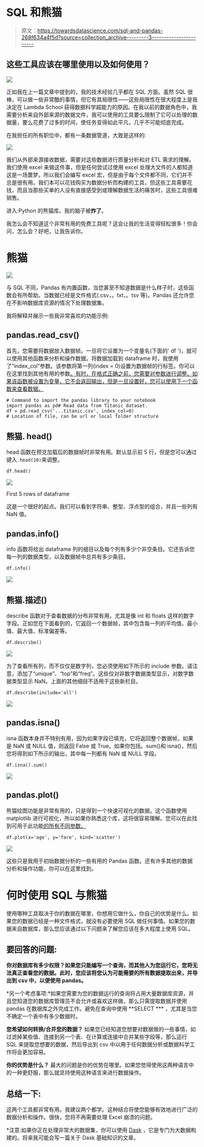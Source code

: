# SQL 和熊猫

> 原文：<https://towardsdatascience.com/sql-and-pandas-268f634a4f5d?source=collection_archive---------3----------------------->

## 这些工具应该在哪里使用以及如何使用？

![](img/1763cdbb20f571d4276317d5d3855656.png)

正如我在上一篇文章中提到的，我的技术经验几乎都在 SQL 方面。虽然 SQL 很棒，可以做一些非常酷的事情，但它有其局限性——这些局限性在很大程度上是我决定在 Lambda School 获得数据科学超能力的原因。在我以前的数据角色中，我需要分析来自外部来源的数据文件，我可以使用的工具要么限制了它可以处理的数据量，要么花费了过多的时间，使任务变得如此平凡，几乎不可能彻底完成。

在我担任的所有职位中，都有一条数据管道，大致是这样的:

![](img/d68884a936608ebb4a19ad9b0a7ef8ec.png)

我们从外部来源接收数据，需要对这些数据进行质量分析和对 ETL 需求的理解。我们使用 excel 来做这件事，但是任何尝试过使用 excel 处理大文件的人都知道这是一场噩梦。所以我们会编写 excel 宏，但是由于每个文件都不同，它们并不总是很有用。我们本可以花钱购买为数据分析而构建的工具，但这些工具需要花钱，而且当那些买单的人没有直接感受到或理解数据生活的痛苦时，这些工具很难销售。

进入:Python 的熊猫库。我的脑子被**炸了**。

我怎么会不知道这个非常有用的免费工具呢？这会让我的生活变得轻松很多！你会问，怎么会？好吧，让我告诉你。

# 熊猫

![](img/f17dcc889bd3a2cf50aee8524980cf4f.png)

与 SQL 不同，Pandas 有内置函数，当您甚至不知道数据是什么样子时，这些函数会有所帮助。当数据已经是文件格式(.csv，。txt，。tsv 等)。Pandas 还允许您在不影响数据库资源的情况下处理数据集。

我将解释并展示一些我非常喜欢的功能示例:

## pandas.read_csv()

首先，您需要将数据放入数据帧。一旦将它设置为一个变量名(下面的' df ')，就可以使用其他函数来分析和操作数据。将数据加载到 dataframe 时，我使用了“index_col”参数。该参数将第一列(index = 0)设置为数据帧的行标签。你可以在这里找到其他有用的参数[。有时，在格式正确之前，您需要对参数进行调整。如果该函数被设置为变量，它不会返回输出，但是一旦设置好，您可以使用下一个函数来查看数据。](https://pandas.pydata.org/pandas-docs/stable/reference/api/pandas.read_csv.html)

```
# Command to import the pandas library to your notebook
import pandas as pd# Read data from Titanic dataset.
df = pd.read_csv('...titanic.csv', index_col=0) 
# Location of file, can be url or local folder structure
```

## 熊猫. head()

head 函数在预览加载后的数据帧时非常有用。默认显示前 5 行，但是您可以通过键入`.head(10)`来调整。

```
df.head()
```

![](img/506d6099345b8264432369de18c0ed8f.png)

First 5 rows of dataframe

这是一个很好的起点。我们可以看到字符串、整型、浮点型的组合，并且一些列有 NaN 值。

## pandas.info()

info 函数将给出 dataframe 列的细目以及每个列有多少个非空条目。它还告诉您每一列的数据类型，以及数据帧中总共有多少条目。

```
df.info()
```

![](img/f5976c9f108498ba6d416cb0135b4f7a.png)

## 熊猫.描述()

describe 函数对于查看数据的分布非常有用，尤其是像 int 和 floats 这样的数字字段。正如您在下面看到的，它返回一个数据帧，其中包含每一列的平均值、最小值、最大值、标准偏差等。

```
df.describe()
```

![](img/a9a528fc97a512ac4da6f97f411a08ee.png)

为了查看所有列，而不仅仅是数字列，您必须使用如下所示的 include 参数。请注意，添加了“unique”、“top”和“freq”。这些仅对非数字数据类型显示，对数字数据类型显示 NaN。上面的其他细目不适用于这些新栏目。

```
df.describe(include='all')
```

![](img/e0ab8b90ac3b2d87721adc8e1e0b281f.png)

## pandas.isna()

isna 函数本身并不特别有用，因为如果字段已填充，它将返回整个数据帧，如果是 NaN 或 NULL 值，则返回 False 或 True。如果你包括。sum()和 isna()，然后您将得到如下所示的输出，其中每一列都有 NaN 或 NULL 字段。

```
df.isna().sum()
```

![](img/82912b2b1013be9bfafb8b0ca9e1e9f5.png)

## pandas.plot()

熊猫绘图功能是非常有用的，只是得到一个快速可视化的数据。这个函数使用 matplotlib 进行可视化，所以如果你熟悉这个库，这将很容易理解。您可以在此找到可用于此功能[的所有不同参数。](https://pandas.pydata.org/pandas-docs/stable/reference/api/pandas.DataFrame.plot.html)

```
df.plot(x='age', y='fare', kind='scatter')
```

![](img/a151b5bc235f3c67c4fc990a96b0c586.png)

这些只是我用于初始数据分析的一些有用的 Pandas 函数。还有许多其他的数据分析和操作功能，你可以在这里找到。

# 何时使用 SQL 与熊猫

使用哪种工具取决于你的数据在哪里，你想用它做什么，你自己的优势是什么。如果您的数据已经是一种文件格式，就没有必要使用 SQL 做任何事情。如果您的数据来自数据库，那么您应该通过以下问题来了解您应该在多大程度上使用 SQL。

## 要回答的问题:

**你对数据库有多少权限？如果您只能编写一个查询，而其他人为您运行它，您将无法真正查看您的数据。此时，您应该将您认为可能需要的所有数据提取出来，并导出到 csv 中，以便使用 pandas。**

*另一个考虑事项:*如果您需要为您的数据运行的查询将占用大量数据库资源，并且您知道您的数据库管理员不会允许或喜欢这样做，那么只需提取数据并使用 pandas 在数据库之外完成工作。避免在查询中使用 **SELECT *** ，尤其是当您不确定一个表中有多少数据时。

**您希望如何转换/合并您的数据？**
如果您已经知道您想要对数据做的一些事情，如过滤掉某些值、连接到另一个表、在计算或连接中合并某些字段等，那么运行 SQL 来提取您想要的数据，然后导出到 csv 中以用于任何数据分析或数据科学工作将会更加容易。

**你的优势是什么？**
最大的问题是你的优势在哪里。如果您觉得使用这两种语言中的一种更舒服，那么就坚持使用这种语言来进行数据操作。

## 总结一下:

这两个工具都非常有用。我建议两个都学。这种结合将使您能够有效地进行广泛的数据分析和操作。很快，您将不再需要处理 Excel 崩溃的问题。

*注意:如果你正在处理非常大的数据集，你可以使用 [Dask](http://docs.dask.org/en/latest/dataframe.html) ，它是专门为大数据构建的。将来我可能会写一篇关于 Dask 基础知识的文章。